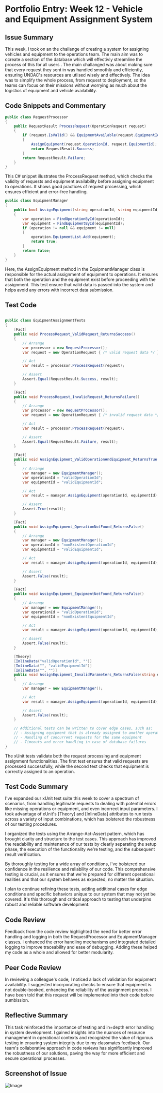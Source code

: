# Portfolio Entry: Week 12 - Vehicle and Equipment Assignment System

## Issue Summary
This week, I took on an the challange of creating a system for assigning vehicles and equipment to the operations team. The main aim was to ccreate a section of the database which will effectivly streamline the process of this for all users . The main challanged was about making sure that every request they sent in was handled smoothly and efficiently, ensuring UNDAC's resources are utlised wisely and effectively. The idea was to simplify the whole process, from request to deployment, so the teams can focus on their missions without worrying as much about the logistics of equipment and vehicle availability.

## Code Snippets and Commentary
```csharp
public class RequestProcessor
{
    public RequestResult ProcessRequest(OperationRequest request)
    {
        if (request.IsValid() && EquipmentAvailable(request.EquipmentId))
        {
            AssignEquipment(request.OperationId, request.EquipmentId);
            return RequestResult.Success;
        }
        return RequestResult.Failure;
    }
}
```
This C# snippet illustrates the ProcessRequest method, which checks the validity of requests and equipment availability before assigning equipment to operations. It shows  good practices of request processing, which ensures efficient and error-free handling.

```csharp
public class EquipmentManager
{
    public bool AssignEquipment(string operationId, string equipmentId)
    {
        var operation = FindOperationById(operationId);
        var equipment = FindEquipmentById(equipmentId);
        if (operation != null && equipment != null)
        {
            operation.EquipmentList.Add(equipment);
            return true;
        }
        return false;
    }
}
```

Here, the AssignEquipment method in the EquipmentManager class is responsible for the actual assignment of equipment to operations. It ensures that both the operation and the equipment exist before proceeding with the assignment. This test ensure that valid data is passed into the system and helps avoid any errors with incorrect data submission. 

## Test Code 
```csharp

public class EquipmentAssignmentTests
{
    [Fact]
    public void ProcessRequest_ValidRequest_ReturnsSuccess()
    {
        // Arrange
        var processor = new RequestProcessor();
        var request = new OperationRequest { /* valid request data */ };

        // Act
        var result = processor.ProcessRequest(request);

        // Assert
        Assert.Equal(RequestResult.Success, result);
    }

    [Fact]
    public void ProcessRequest_InvalidRequest_ReturnsFailure()
    {
        // Arrange
        var processor = new RequestProcessor();
        var request = new OperationRequest { /* invalid request data */ };

        // Act
        var result = processor.ProcessRequest(request);

        // Assert
        Assert.Equal(RequestResult.Failure, result);
    }

    [Fact]
    public void AssignEquipment_ValidOperationAndEquipment_ReturnsTrue()
    {
        // Arrange
        var manager = new EquipmentManager();
        var operationId = "validOperationId";
        var equipmentId = "validEquipmentId";

        // Act
        var result = manager.AssignEquipment(operationId, equipmentId);

        // Assert
        Assert.True(result);
    }

    [Fact]
    public void AssignEquipment_OperationNotFound_ReturnsFalse()
    {
        // Arrange
        var manager = new EquipmentManager();
        var operationId = "nonExistentOperationId";
        var equipmentId = "validEquipmentId";

        // Act
        var result = manager.AssignEquipment(operationId, equipmentId);

        // Assert
        Assert.False(result);
    }

    [Fact]
    public void AssignEquipment_EquipmentNotFound_ReturnsFalse()
    {
        // Arrange
        var manager = new EquipmentManager();
        var operationId = "validOperationId";
        var equipmentId = "nonExistentEquipmentId";

        // Act
        var result = manager.AssignEquipment(operationId, equipmentId);

        // Assert
        Assert.False(result);
    }

    [Theory]
    [InlineData("validOperationId", "")]
    [InlineData("", "validEquipmentId")]
    [InlineData("", "")]
    public void AssignEquipment_InvalidParameters_ReturnsFalse(string operationId, string equipmentId)
    {
        // Arrange
        var manager = new EquipmentManager();

        // Act
        var result = manager.AssignEquipment(operationId, equipmentId);

        // Assert
        Assert.False(result);
    }

    // Additional tests can be written to cover edge cases, such as:
    // - Assigning equipment that is already assigned to another operation
    // - Handling of concurrent requests for the same equipment
    // - Timeouts and error handling in case of database failures
}

```
The xUnit tests validate both the request processing and equipment assignment functionalities. The first test ensures that valid requests are processed successfully, while the second test checks that equipment is correctly assigned to an operation.

## Test Code Summary

I've expanded our xUnit test suite this week to cover a spectrum of scenarios, from handling legitimate requests to dealing with potential errors like missing operations or equipment, and even incorrect input parameters. I took advantage of xUnit's [Theory] and [InlineData] attributes to run tests across a variety of input combinations, which has bolstered the robustness of our testing procedures.

I organized the tests using the Arrange-Act-Assert pattern, which has brought clarity and structure to the test cases. This approach has improved the readability and maintenance of our tests by clearly separating the setup phase, the execution of the functionality we're testing, and the subsequent result verification.

By thoroughly testing for a wide array of conditions, I've bolstered our confidence in the resilience and reliability of our code. This comprehensive testing is crucial, as it ensures that we're prepared for different operational realities and that our system behaves as expected, no matter the situation.

I plan to continue refining these tests, adding additional cases for edge conditions and specific behaviors unique to our system that may not yet be covered. It's this thorough and critical approach to testing that underpins robust and reliable software development.

## Code Review 
Feedback from the code review highlighted the need for better error handling and logging in both the RequestProcessor and EquipmentManager classes. I enhanced the error handling mechanisms and integrated detailed logging to improve traceability and ease of debugging. Adding these helped my code as a whole and allowed for better modularity.  

## Peer Code Review
In reviewing a colleague's code, I noticed a lack of validation for equipment availability. I suggested incorporating checks to ensure that equipment is not double-booked, enhancing the reliability of the assignment process. I have been told that this request will be implemented into their code before sumbission. 

## Reflective Summary
This task reinforced the importance of testing and in=depth error handling in system development. I gained insights into the nuances of resource management in operational contexts and recognized the value of rigorous testing in ensuring system integrity due to my classmates feedback. Our team's collaborative approach in code reviews has significantly improved the robustness of our solutions, paving the way for more efficient and secure operational processes.


## Screenshot of Issue 
![Image](https://github.com/CallumJSuth/Portfolio/blob/main/images/ss8-1.png)
